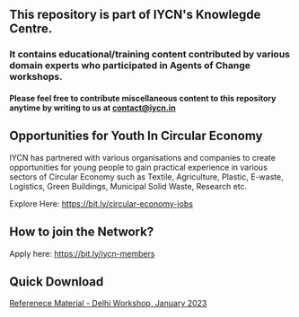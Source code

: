 ## This repository is part of IYCN's Knowlegde Centre.
 
### It contains educational/training content contributed by various domain experts who participated in Agents of Change workshops.


#### Please feel free to contribute miscellaneous content to this repository anytime by writing to us at contact@iycn.in


## Opportunities for Youth In Circular Economy

IYCN has partnered with various organisations and companies to create opportunities for young people to gain practical experience in various sectors of Circular Economy such as Textile, Agriculture, Plastic, E-waste, Logistics, Green Buildings, Municipal Solid Waste, Research etc.

Explore Here: https://bit.ly/circular-economy-jobs

## How to join the Network?
Apply here: https://bit.ly/iycn-members


## Quick Download

[Referenece Material - Delhi Workshop, January 2023](https://github.com/Indian-Youth-Climate-Network/Agents-of-Change-Study-Resources/tree/main/Aoc_Delhi-Jan-2023)
